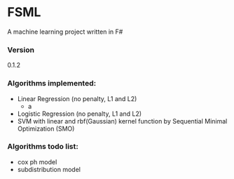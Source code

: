 # FSML
A machine learning project written in F#

### Version
0.1.2

### Algorithms implemented:
  - Linear Regression (no penalty, L1 and L2)
    * a
  - Logistic Regression (no penalty, L1 and L2)
  - SVM with linear and rbf(Gaussian) kernel function by Sequential Minimal Optimization (SMO)

### Algorithms todo list:
  - cox ph model
  - subdistribution model
